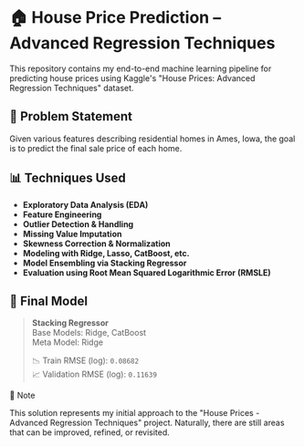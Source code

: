 # 🏠 House Price Prediction – Advanced Regression Techniques

This repository contains my end-to-end machine learning pipeline for predicting house prices using Kaggle's "House Prices: Advanced Regression Techniques" dataset.

## 📌 Problem Statement

Given various features describing residential homes in Ames, Iowa, the goal is to predict the final sale price of each home.

## 📊 Techniques Used

- **Exploratory Data Analysis (EDA)**
- **Feature Engineering**
- **Outlier Detection & Handling**
- **Missing Value Imputation**
- **Skewness Correction & Normalization**
- **Modeling with Ridge, Lasso, CatBoost, etc.**
- **Model Ensembling via Stacking Regressor**
- **Evaluation using Root Mean Squared Logarithmic Error (RMSLE)**

## 🧠 Final Model

> **Stacking Regressor**  
> Base Models: Ridge, CatBoost  
> Meta Model: Ridge  
>  
> 📉 Train RMSE (log): `0.08682`  
> 📈 Validation RMSE (log): `0.11639`

📝 Note

This solution represents my initial approach to the "House Prices - Advanced Regression Techniques" project. Naturally, there are still areas that can be improved, refined,
or revisited. 
